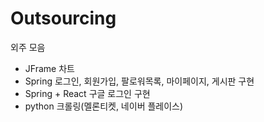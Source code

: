 # Outsourcing
외주 모음

- JFrame 차트
- Spring 로그인, 회원가입, 팔로워목록, 마이페이지, 게시판 구현
- Spring + React 구글 로그인 구현
- python 크롤링(멜론티켓, 네이버 플레이스)

